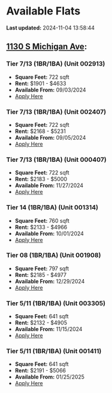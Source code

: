 # Available Flats

**Last updated:** 2024-11-04 13:58:44

## [1130 S Michigan Ave](https://1130smichigan.com/wp-json/floorplans/v1/available-units):
### Tier 7/13 (1BR/1BA) (Unit 002913)
- **Square Feet:** 722 sqft
- **Rent:** $1901 - $4633
- **Available From:** 09/03/2024
- [Apply Here](https://1130smichigan.securecafe.com/onlineleasing/eleven-thirty/oleapplication.aspx?stepname=RentalOptions&myOlePropertyId=638530&FloorPlanID=2321071&UnitID=11312645&header=1)

### Tier 7/13 (1BR/1BA) (Unit 002407)
- **Square Feet:** 722 sqft
- **Rent:** $2168 - $5231
- **Available From:** 09/05/2024
- [Apply Here](https://1130smichigan.securecafe.com/onlineleasing/eleven-thirty/oleapplication.aspx?stepname=RentalOptions&myOlePropertyId=638530&FloorPlanID=2321071&UnitID=11312682&header=1)

### Tier 7/13 (1BR/1BA) (Unit 000407)
- **Square Feet:** 722 sqft
- **Rent:** $2183 - $5000
- **Available From:** 11/27/2024
- [Apply Here](https://1130smichigan.securecafe.com/onlineleasing/eleven-thirty/oleapplication.aspx?stepname=RentalOptions&myOlePropertyId=638530&FloorPlanID=2321071&UnitID=11312667&header=1)

### Tier 14 (1BR/1BA) (Unit 001314)
- **Square Feet:** 760 sqft
- **Rent:** $2133 - $4966
- **Available From:** 10/01/2024
- [Apply Here](https://1130smichigan.securecafe.com/onlineleasing/eleven-thirty/oleapplication.aspx?stepname=RentalOptions&myOlePropertyId=638530&FloorPlanID=3127225&UnitID=11312882&header=1)

### Tier 08 (1BR/1BA) (Unit 001908)
- **Square Feet:** 797 sqft
- **Rent:** $2185 - $4977
- **Available From:** 12/29/2024
- [Apply Here](https://1130smichigan.securecafe.com/onlineleasing/eleven-thirty/oleapplication.aspx?stepname=RentalOptions&myOlePropertyId=638530&FloorPlanID=2321074&UnitID=11312947&header=1)

### Tier 5/11 (1BR/1BA) (Unit 003305)
- **Square Feet:** 641 sqft
- **Rent:** $2132 - $4905
- **Available From:** 11/15/2024
- [Apply Here](https://1130smichigan.securecafe.com/onlineleasing/eleven-thirty/oleapplication.aspx?stepname=RentalOptions&myOlePropertyId=638530&FloorPlanID=2321070&UnitID=11312581&header=1)

### Tier 5/11 (1BR/1BA) (Unit 001411)
- **Square Feet:** 641 sqft
- **Rent:** $2191 - $5066
- **Available From:** 01/25/2025
- [Apply Here](https://1130smichigan.securecafe.com/onlineleasing/eleven-thirty/oleapplication.aspx?stepname=RentalOptions&myOlePropertyId=638530&FloorPlanID=2321070&UnitID=11312619&header=1)

